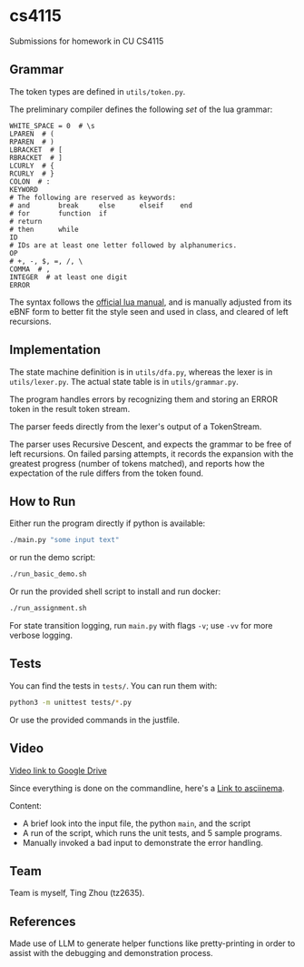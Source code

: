 # cs4115

Submissions for homework in CU CS4115

## Grammar

The token types are defined in `utils/token.py`.

The preliminary compiler defines the following _set_ of the lua grammar:

```
WHITE_SPACE = 0  # \s
LPAREN  # (
RPAREN  # )
LBRACKET  # [
RBRACKET  # ]
LCURLY  # {
RCURLY  # }
COLON  # :
KEYWORD
# The following are reserved as keywords:
# and       break     else      elseif    end
# for       function  if
# return
# then      while
ID
# IDs are at least one letter followed by alphanumerics.
OP
# +, -, $, =, /, \
COMMA  # ,
INTEGER  # at least one digit
ERROR
```

The syntax follows the
[official lua manual](https://www.lua.org/manual/5.4/manual.html), and is
manually adjusted from its eBNF form to better fit the style seen and used in
class, and cleared of left recursions.

## Implementation

The state machine definition is in `utils/dfa.py`, whereas the lexer is in
`utils/lexer.py`. The actual state table is in `utils/grammar.py`.

The program handles errors by recognizing them and storing an ERROR token
in the result token stream.

The parser feeds directly from the lexer's output of a TokenStream.

The parser uses Recursive Descent, and expects the grammar to be free of
left recursions. On failed parsing attempts, it records the expansion with
the greatest progress (number of tokens matched), and reports how the
expectation of the rule differs from the token found.

## How to Run

Either run the program directly if python is available:

```sh
./main.py "some input text"
```

or run the demo script:

```sh
./run_basic_demo.sh
```

Or run the provided shell script to install and run docker:

```sh
./run_assignment.sh
```

For state transition logging, run `main.py` with flags `-v`; use `-vv` for
more verbose logging.

## Tests

You can find the tests in `tests/`. You can run them with:

```sh
python3 -m unittest tests/*.py
```

Or use the provided commands in the justfile.

## Video

[Video link to Google Drive](https://drive.google.com/file/d/1yd55ag1o2JgzVgUijb3Dep029bz0l2re/view?usp=sharing)

Since everything is done on the commandline, here's a [Link to
asciinema](https://asciinema.org/a/688604).

Content:

- A brief look into the input file, the python `main`, and the script
- A run of the script, which runs the unit tests, and 5 sample programs.
- Manually invoked a bad input to demonstrate the error handling.

## Team

Team is myself, Ting Zhou (tz2635).

## References

Made use of LLM to generate helper functions like pretty-printing in order to
assist with the debugging and demonstration process.

